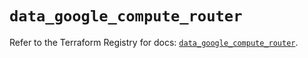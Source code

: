 # `data_google_compute_router`

Refer to the Terraform Registry for docs: [`data_google_compute_router`](https://registry.terraform.io/providers/hashicorp/google/6.7.0/docs/data-sources/compute_router).
